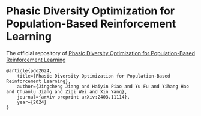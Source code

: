 # Phasic Diversity Optimization for Population-Based Reinforcement Learning

The official repository of [Phasic Diversity Optimization for Population-Based Reinforcement Learning](https://arxiv.org/abs/2403.11114)

```
@article{pdo2024,
    title={Phasic Diversity Optimization for Population-Based Reinforcement Learning}, 
    author={Jingcheng Jiang and Haiyin Piao and Yu Fu and Yihang Hao and Chuanlu Jiang and Ziqi Wei and Xin Yang},
    journal={arXiv preprint arXiv:2403.11114},
    year={2024}
}
```